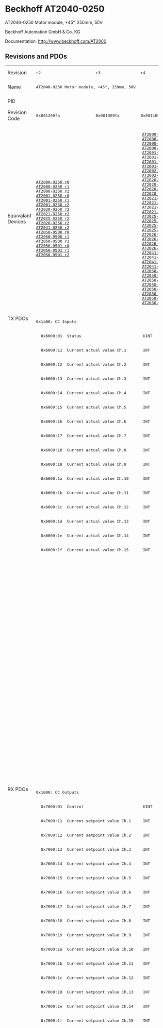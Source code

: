 # Beckhoff AT2040-0250

AT2040-0250 Motor module, +45°, 250mm, 50V

Beckhoff Automation GmbH & Co. KG

Documentation: <a href="http://www.beckhoff.com/AT2000">http://www.beckhoff.com/AT2000</a>

## Revisions and PDOs
<table>
<tr >
<td class="first">Revision</td>
<td ><pre>r2</pre></td>
<td ><pre>r3</pre></td>
<td ><pre>r4</pre></td>
<td ><pre>r5</pre></td>
<td ><pre>r6</pre></td>
<td ><pre>r7</pre></td>
<td ><pre>r8</pre></td>
</tr>
<tr >
<td class="first">Name</td>
<td  colspan=2 align="center"><pre>AT2040-0250 Motor module, +45°, 250mm, 50V</pre></td>
<td  colspan=5 align="center"><pre>AT2040-0250 Motor module, +45°, 250mm, 48V</pre></td>
</tr>
<tr >
<td class="first">PID</td>
<td  colspan=7 align="center"><pre>0x07f85012</pre></td>
</tr>
<tr >
<td class="first">Revision Code</td>
<td ><pre>0x001200fa</pre></td>
<td ><pre>0x001300fa</pre></td>
<td ><pre>0x001400fa</pre></td>
<td ><pre>0x001500fa</pre></td>
<td ><pre>0x001600fa</pre></td>
<td ><pre>0x001700fa</pre></td>
<td ><pre>0x001800fa</pre></td>
</tr>
<tr >
<td class="first">Equivalant Devices</td>
<td ><pre><a href="AT2000-0250">AT2000-0250 r0</a><br/><a href="AT2000-0250">AT2000-0250 r1</a><br/><a href="AT2000-0250">AT2000-0250 r2</a><br/><a href="AT2001-0250">AT2001-0250 r0</a><br/><a href="AT2001-0250">AT2001-0250 r1</a><br/><a href="AT2001-0250">AT2001-0250 r2</a><br/><a href="AT2020-0250">AT2020-0250 r2</a><br/><a href="AT2021-0250">AT2021-0250 r2</a><br/><a href="AT2025-0250">AT2025-0250 r2</a><br/><a href="AT2026-0250">AT2026-0250 r2</a><br/><a href="AT2041-0250">AT2041-0250 r2</a><br/><a href="AT2050-0500">AT2050-0500 r0</a><br/><a href="AT2050-0500">AT2050-0500 r1</a><br/><a href="AT2050-0500">AT2050-0500 r2</a><br/><a href="AT2050-0501">AT2050-0501 r0</a><br/><a href="AT2050-0501">AT2050-0501 r1</a><br/><a href="AT2050-0501">AT2050-0501 r2</a></pre></td>
<td  colspan=4 align="center"><pre><a href="AT2000-0250">AT2000-0250 r3</a><br/><a href="AT2000-0250">AT2000-0250 r4</a><br/><a href="AT2000-0250">AT2000-0250 r5</a><br/><a href="AT2000-0250">AT2000-0250 r6</a><br/><a href="AT2001-0250">AT2001-0250 r3</a><br/><a href="AT2001-0250">AT2001-0250 r4</a><br/><a href="AT2001-0250">AT2001-0250 r5</a><br/><a href="AT2001-0250">AT2001-0250 r6</a><br/><a href="AT2002-0249">AT2002-0249 r5</a><br/><a href="AT2002-0249">AT2002-0249 r6</a><br/><a href="AT2020-0250">AT2020-0250 r3</a><br/><a href="AT2020-0250">AT2020-0250 r4</a><br/><a href="AT2020-0250">AT2020-0250 r5</a><br/><a href="AT2020-0250">AT2020-0250 r6</a><br/><a href="AT2021-0250">AT2021-0250 r3</a><br/><a href="AT2021-0250">AT2021-0250 r4</a><br/><a href="AT2021-0250">AT2021-0250 r5</a><br/><a href="AT2021-0250">AT2021-0250 r6</a><br/><a href="AT2025-0250">AT2025-0250 r3</a><br/><a href="AT2025-0250">AT2025-0250 r4</a><br/><a href="AT2025-0250">AT2025-0250 r5</a><br/><a href="AT2025-0250">AT2025-0250 r6</a><br/><a href="AT2026-0250">AT2026-0250 r3</a><br/><a href="AT2026-0250">AT2026-0250 r4</a><br/><a href="AT2026-0250">AT2026-0250 r5</a><br/><a href="AT2026-0250">AT2026-0250 r6</a><br/><a href="AT2041-0250">AT2041-0250 r3</a><br/><a href="AT2041-0250">AT2041-0250 r4</a><br/><a href="AT2041-0250">AT2041-0250 r5</a><br/><a href="AT2041-0250">AT2041-0250 r6</a><br/><a href="AT2050-0500">AT2050-0500 r3</a><br/><a href="AT2050-0500">AT2050-0500 r4</a><br/><a href="AT2050-0500">AT2050-0500 r5</a><br/><a href="AT2050-0500">AT2050-0500 r6</a><br/><a href="AT2050-0501">AT2050-0501 r3</a><br/><a href="AT2050-0501">AT2050-0501 r4</a><br/><a href="AT2050-0501">AT2050-0501 r5</a><br/><a href="AT2050-0501">AT2050-0501 r6</a></pre></td>
<td  colspan=2 align="center"><pre><a href="AT2000-0233">AT2000-0233 r6</a><br/><a href="AT2000-0233">AT2000-0233 r7</a><br/><a href="AT2000-0233">AT2000-0233 r8</a><br/><a href="AT2000-0249">AT2000-0249 r8</a><br/><a href="AT2000-0250">AT2000-0250 r7</a><br/><a href="AT2000-0250">AT2000-0250 r8</a><br/><a href="AT2001-0250">AT2001-0250 r7</a><br/><a href="AT2001-0250">AT2001-0250 r8</a><br/><a href="AT2002-0249">AT2002-0249 r7</a><br/><a href="AT2002-0249">AT2002-0249 r8</a><br/><a href="AT2002-0250">AT2002-0250 r6</a><br/><a href="AT2002-0250">AT2002-0250 r7</a><br/><a href="AT2002-0250">AT2002-0250 r8</a><br/><a href="AT2020-0250">AT2020-0250 r7</a><br/><a href="AT2020-0250">AT2020-0250 r8</a><br/><a href="AT2021-0250">AT2021-0250 r7</a><br/><a href="AT2021-0250">AT2021-0250 r8</a><br/><a href="AT2025-0250">AT2025-0250 r7</a><br/><a href="AT2025-0250">AT2025-0250 r8</a><br/><a href="AT2026-0250">AT2026-0250 r7</a><br/><a href="AT2026-0250">AT2026-0250 r8</a><br/><a href="AT2041-0250">AT2041-0250 r7</a><br/><a href="AT2041-0250">AT2041-0250 r8</a><br/><a href="AT2042-0250">AT2042-0250 r8</a><br/><a href="AT2050-0500">AT2050-0500 r7</a><br/><a href="AT2050-0500">AT2050-0500 r8</a><br/><a href="AT2050-0501">AT2050-0501 r7</a><br/><a href="AT2050-0501">AT2050-0501 r8</a><br/><a href="ATH2000-0250">ATH2000-0250 r6</a><br/><a href="ATH2000-0250">ATH2000-0250 r7</a><br/><a href="ATH2000-0250">ATH2000-0250 r8</a><br/><a href="ATH2040-0250">ATH2040-0250 r6</a><br/><a href="ATH2040-0250">ATH2040-0250 r7</a><br/><a href="ATH2040-0250">ATH2040-0250 r8</a><br/><a href="ATH2050-0500">ATH2050-0500 r6</a><br/><a href="ATH2050-0500">ATH2050-0500 r7</a><br/><a href="ATH2050-0500">ATH2050-0500 r8</a><br/><a href="ATH2050-0501">ATH2050-0501 r6</a><br/><a href="ATH2050-0501">ATH2050-0501 r7</a><br/><a href="ATH2050-0501">ATH2050-0501 r8</a></pre></td>
</tr>
<tr class="txpdo pdosection">
<td class="first" rowspan=33 valign=top>TX PDOs</td>
<td colspan=7 align="left"><pre>0x1a00: CC Inputs</pre></td>
<td></td>
</tr>
<tr class="txpdo">
<td  colspan=7 align="left"><pre>  0x6000:01  Status                          UINT</pre></td>
</tr>
<tr class="txpdo">
<td  colspan=7 align="left"><pre>  0x6000:11  Current actual value Ch.1       INT</pre></td>
</tr>
<tr class="txpdo">
<td  colspan=7 align="left"><pre>  0x6000:12  Current actual value Ch.2       INT</pre></td>
</tr>
<tr class="txpdo">
<td  colspan=7 align="left"><pre>  0x6000:13  Current actual value Ch.3       INT</pre></td>
</tr>
<tr class="txpdo">
<td  colspan=7 align="left"><pre>  0x6000:14  Current actual value Ch.4       INT</pre></td>
</tr>
<tr class="txpdo">
<td  colspan=7 align="left"><pre>  0x6000:15  Current actual value Ch.5       INT</pre></td>
</tr>
<tr class="txpdo">
<td  colspan=7 align="left"><pre>  0x6000:16  Current actual value Ch.6       INT</pre></td>
</tr>
<tr class="txpdo">
<td  colspan=7 align="left"><pre>  0x6000:17  Current actual value Ch.7       INT</pre></td>
</tr>
<tr class="txpdo">
<td  colspan=7 align="left"><pre>  0x6000:18  Current actual value Ch.8       INT</pre></td>
</tr>
<tr class="txpdo">
<td  colspan=7 align="left"><pre>  0x6000:19  Current actual value Ch.9       INT</pre></td>
</tr>
<tr class="txpdo">
<td  colspan=7 align="left"><pre>  0x6000:1a  Current actual value Ch.10      INT</pre></td>
</tr>
<tr class="txpdo">
<td  colspan=7 align="left"><pre>  0x6000:1b  Current actual value Ch.11      INT</pre></td>
</tr>
<tr class="txpdo">
<td  colspan=7 align="left"><pre>  0x6000:1c  Current actual value Ch.12      INT</pre></td>
</tr>
<tr class="txpdo">
<td  colspan=7 align="left"><pre>  0x6000:1d  Current actual value Ch.13      INT</pre></td>
</tr>
<tr class="txpdo">
<td  colspan=7 align="left"><pre>  0x6000:1e  Current actual value Ch.14      INT</pre></td>
</tr>
<tr class="txpdo">
<td  colspan=7 align="left"><pre>  0x6000:1f  Current actual value Ch.15      INT</pre></td>
</tr>
<tr class="txpdo pdosection">
<td  colspan=5 align="left"></td>
<td  colspan=2 align="left"><pre>0x1a01: CC Inputs 14 Ch</pre></td>
</tr>
<tr class="txpdo">
<td  colspan=5 align="left"></td>
<td  colspan=2 align="left"><pre>  0x6000:01  Status                          UINT</pre></td>
</tr>
<tr class="txpdo">
<td  colspan=5 align="left"></td>
<td  colspan=2 align="left"><pre>  0x6000:11  Current actual value Ch.1       INT</pre></td>
</tr>
<tr class="txpdo">
<td  colspan=5 align="left"></td>
<td  colspan=2 align="left"><pre>  0x6000:12  Current actual value Ch.2       INT</pre></td>
</tr>
<tr class="txpdo">
<td  colspan=5 align="left"></td>
<td  colspan=2 align="left"><pre>  0x6000:13  Current actual value Ch.3       INT</pre></td>
</tr>
<tr class="txpdo">
<td  colspan=5 align="left"></td>
<td  colspan=2 align="left"><pre>  0x6000:14  Current actual value Ch.4       INT</pre></td>
</tr>
<tr class="txpdo">
<td  colspan=5 align="left"></td>
<td  colspan=2 align="left"><pre>  0x6000:15  Current actual value Ch.5       INT</pre></td>
</tr>
<tr class="txpdo">
<td  colspan=5 align="left"></td>
<td  colspan=2 align="left"><pre>  0x6000:16  Current actual value Ch.6       INT</pre></td>
</tr>
<tr class="txpdo">
<td  colspan=5 align="left"></td>
<td  colspan=2 align="left"><pre>  0x6000:17  Current actual value Ch.7       INT</pre></td>
</tr>
<tr class="txpdo">
<td  colspan=5 align="left"></td>
<td  colspan=2 align="left"><pre>  0x6000:18  Current actual value Ch.8       INT</pre></td>
</tr>
<tr class="txpdo">
<td  colspan=5 align="left"></td>
<td  colspan=2 align="left"><pre>  0x6000:19  Current actual value Ch.9       INT</pre></td>
</tr>
<tr class="txpdo">
<td  colspan=5 align="left"></td>
<td  colspan=2 align="left"><pre>  0x6000:1a  Current actual value Ch.10      INT</pre></td>
</tr>
<tr class="txpdo">
<td  colspan=5 align="left"></td>
<td  colspan=2 align="left"><pre>  0x6000:1b  Current actual value Ch.11      INT</pre></td>
</tr>
<tr class="txpdo">
<td  colspan=5 align="left"></td>
<td  colspan=2 align="left"><pre>  0x6000:1c  Current actual value Ch.12      INT</pre></td>
</tr>
<tr class="txpdo">
<td  colspan=5 align="left"></td>
<td  colspan=2 align="left"><pre>  0x6000:1d  Current actual value Ch.13      INT</pre></td>
</tr>
<tr class="txpdo">
<td  colspan=5 align="left"></td>
<td  colspan=2 align="left"><pre>  0x6000:1e  Current actual value Ch.14      INT</pre></td>
</tr>
<tr class="rxpdo pdosection">
<td class="first" rowspan=33 valign=top>RX PDOs</td>
<td colspan=7 align="left"><pre>0x1600: CC Outputs</pre></td>
<td></td>
</tr>
<tr class="rxpdo">
<td  colspan=7 align="left"><pre>  0x7000:01  Control                         UINT</pre></td>
</tr>
<tr class="rxpdo">
<td  colspan=7 align="left"><pre>  0x7000:11  Current setpoint value Ch.1     INT</pre></td>
</tr>
<tr class="rxpdo">
<td  colspan=7 align="left"><pre>  0x7000:12  Current setpoint value Ch.2     INT</pre></td>
</tr>
<tr class="rxpdo">
<td  colspan=7 align="left"><pre>  0x7000:13  Current setpoint value Ch.3     INT</pre></td>
</tr>
<tr class="rxpdo">
<td  colspan=7 align="left"><pre>  0x7000:14  Current setpoint value Ch.4     INT</pre></td>
</tr>
<tr class="rxpdo">
<td  colspan=7 align="left"><pre>  0x7000:15  Current setpoint value Ch.5     INT</pre></td>
</tr>
<tr class="rxpdo">
<td  colspan=7 align="left"><pre>  0x7000:16  Current setpoint value Ch.6     INT</pre></td>
</tr>
<tr class="rxpdo">
<td  colspan=7 align="left"><pre>  0x7000:17  Current setpoint value Ch.7     INT</pre></td>
</tr>
<tr class="rxpdo">
<td  colspan=7 align="left"><pre>  0x7000:18  Current setpoint value Ch.8     INT</pre></td>
</tr>
<tr class="rxpdo">
<td  colspan=7 align="left"><pre>  0x7000:19  Current setpoint value Ch.9     INT</pre></td>
</tr>
<tr class="rxpdo">
<td  colspan=7 align="left"><pre>  0x7000:1a  Current setpoint value Ch.10    INT</pre></td>
</tr>
<tr class="rxpdo">
<td  colspan=7 align="left"><pre>  0x7000:1b  Current setpoint value Ch.11    INT</pre></td>
</tr>
<tr class="rxpdo">
<td  colspan=7 align="left"><pre>  0x7000:1c  Current setpoint value Ch.12    INT</pre></td>
</tr>
<tr class="rxpdo">
<td  colspan=7 align="left"><pre>  0x7000:1d  Current setpoint value Ch.13    INT</pre></td>
</tr>
<tr class="rxpdo">
<td  colspan=7 align="left"><pre>  0x7000:1e  Current setpoint value Ch.14    INT</pre></td>
</tr>
<tr class="rxpdo">
<td  colspan=7 align="left"><pre>  0x7000:1f  Current setpoint value Ch.15    INT</pre></td>
</tr>
<tr class="rxpdo pdosection">
<td  colspan=5 align="left"></td>
<td  colspan=2 align="left"><pre>0x1601: CC Outputs 14 Ch</pre></td>
</tr>
<tr class="rxpdo">
<td  colspan=5 align="left"></td>
<td  colspan=2 align="left"><pre>  0x7000:01  Control                         UINT</pre></td>
</tr>
<tr class="rxpdo">
<td  colspan=5 align="left"></td>
<td  colspan=2 align="left"><pre>  0x7000:11  Current setpoint value Ch.1     INT</pre></td>
</tr>
<tr class="rxpdo">
<td  colspan=5 align="left"></td>
<td  colspan=2 align="left"><pre>  0x7000:12  Current setpoint value Ch.2     INT</pre></td>
</tr>
<tr class="rxpdo">
<td  colspan=5 align="left"></td>
<td  colspan=2 align="left"><pre>  0x7000:13  Current setpoint value Ch.3     INT</pre></td>
</tr>
<tr class="rxpdo">
<td  colspan=5 align="left"></td>
<td  colspan=2 align="left"><pre>  0x7000:14  Current setpoint value Ch.4     INT</pre></td>
</tr>
<tr class="rxpdo">
<td  colspan=5 align="left"></td>
<td  colspan=2 align="left"><pre>  0x7000:15  Current setpoint value Ch.5     INT</pre></td>
</tr>
<tr class="rxpdo">
<td  colspan=5 align="left"></td>
<td  colspan=2 align="left"><pre>  0x7000:16  Current setpoint value Ch.6     INT</pre></td>
</tr>
<tr class="rxpdo">
<td  colspan=5 align="left"></td>
<td  colspan=2 align="left"><pre>  0x7000:17  Current setpoint value Ch.7     INT</pre></td>
</tr>
<tr class="rxpdo">
<td  colspan=5 align="left"></td>
<td  colspan=2 align="left"><pre>  0x7000:18  Current setpoint value Ch.8     INT</pre></td>
</tr>
<tr class="rxpdo">
<td  colspan=5 align="left"></td>
<td  colspan=2 align="left"><pre>  0x7000:19  Current setpoint value Ch.9     INT</pre></td>
</tr>
<tr class="rxpdo">
<td  colspan=5 align="left"></td>
<td  colspan=2 align="left"><pre>  0x7000:1a  Current setpoint value Ch.10    INT</pre></td>
</tr>
<tr class="rxpdo">
<td  colspan=5 align="left"></td>
<td  colspan=2 align="left"><pre>  0x7000:1b  Current setpoint value Ch.11    INT</pre></td>
</tr>
<tr class="rxpdo">
<td  colspan=5 align="left"></td>
<td  colspan=2 align="left"><pre>  0x7000:1c  Current setpoint value Ch.12    INT</pre></td>
</tr>
<tr class="rxpdo">
<td  colspan=5 align="left"></td>
<td  colspan=2 align="left"><pre>  0x7000:1d  Current setpoint value Ch.13    INT</pre></td>
</tr>
<tr class="rxpdo">
<td  colspan=5 align="left"></td>
<td  colspan=2 align="left"><pre>  0x7000:1e  Current setpoint value Ch.14    INT</pre></td>
</tr>
</table>
